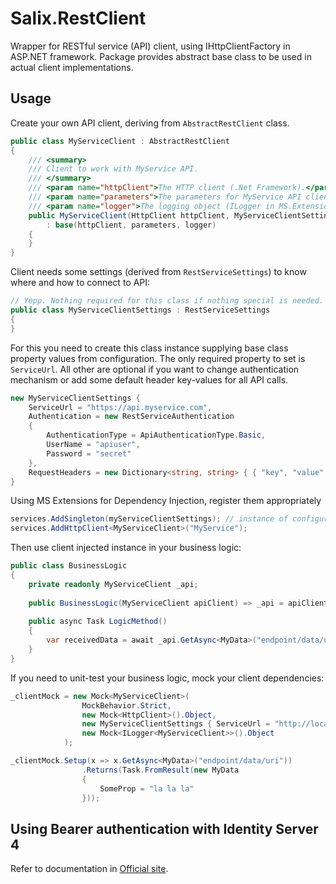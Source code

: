 # Salix.RestClient

Wrapper for RESTful service (API) client, using IHttpClientFactory in ASP.NET framework. Package provides abstract base class to be used in actual client implementations.

## Usage

Create your own API client, deriving from `AbstractRestClient` class.

```csharp
public class MyServiceClient : AbstractRestClient
{
    /// <summary>
    /// Client to work with MyService API.
    /// </summary>
    /// <param name="httpClient">The HTTP client (.Net Framework).</param>
    /// <param name="parameters">The parameters for MyService API client.</param>
    /// <param name="logger">The logging object (ILogger in MS.Extensions.Logging).</param>
    public MyServiceClient(HttpClient httpClient, MyServiceClientSettings parameters, ILogger<MyServiceClient> logger)
        : base(httpClient, parameters, logger)
    {
    }
}
```

Client needs some settings (derived from `RestServiceSettings`) to know where and how to connect to API:

```csharp
// Yepp. Nothing required for this class if nothing special is needed.
public class MyServiceClientSettings : RestServiceSettings
{
}
```

For this you need to create this class instance supplying base class property values from configuration. The only required property to set is `ServiceUrl`. All other are optional if you want to change authentication mechanism or add some default header key-values for all API calls.

```csharp
new MyServiceClientSettings {
    ServiceUrl = "https://api.myservice.com",
    Authentication = new RestServiceAuthentication
    {
        AuthenticationType = ApiAuthenticationType.Basic,
        UserName = "apiuser",
        Password = "secret"
    },
    RequestHeaders = new Dictionary<string, string> { { "key", "value" } }
}
```

Using MS Extensions for Dependency Injection, register them appropriately

```csharp
services.AddSingleton(myServiceClientSettings); // instance of configuration for API client
services.AddHttpClient<MyServiceClient>("MyService");
```

Then use client injected instance in your business logic:

```csharp
public class BusinessLogic
{
    private readonly MyServiceClient _api;
    
    public BusinessLogic(MyServiceClient apiClient) => _api = apiClient;
    
    public async Task LogicMethod() 
    {
        var receivedData = await _api.GetAsync<MyData>("endpoint/data/uri");
    }
}
```

If you need to unit-test your business logic, mock your client dependencies:

```csharp
_clientMock = new Mock<MyServiceClient>(
                MockBehavior.Strict,
                new Mock<HttpClient>().Object,
                new MyServiceClientSettings { ServiceUrl = "http://localhost" },
                new Mock<ILogger<MyServiceClient>>().Object
            );

_clientMock.Setup(x => x.GetAsync<MyData>("endpoint/data/uri"))
                .Returns(Task.FromResult(new MyData
                {
                    SomeProp = "la la la"
                }));
```

## Using Bearer authentication with Identity Server 4

Refer to documentation in [Official site](http://docs.identityserver.io/en/latest/quickstarts/3_aspnetcore_and_apis.html#managing-the-access-token).